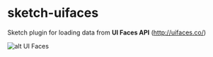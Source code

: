 # sketch-uifaces
Sketch plugin for loading data from **UI Faces API** (http://uifaces.co/)

![alt UI Faces ](sketch-uikit-medium.gif)

